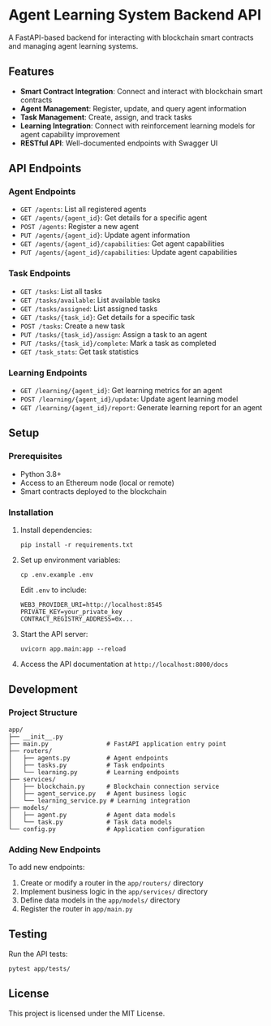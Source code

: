 # Agent Learning System Backend API

A FastAPI-based backend for interacting with blockchain smart contracts and managing agent learning systems.

## Features

- **Smart Contract Integration**: Connect and interact with blockchain smart contracts
- **Agent Management**: Register, update, and query agent information
- **Task Management**: Create, assign, and track tasks
- **Learning Integration**: Connect with reinforcement learning models for agent capability improvement
- **RESTful API**: Well-documented endpoints with Swagger UI

## API Endpoints

### Agent Endpoints

- `GET /agents`: List all registered agents
- `GET /agents/{agent_id}`: Get details for a specific agent
- `POST /agents`: Register a new agent
- `PUT /agents/{agent_id}`: Update agent information
- `GET /agents/{agent_id}/capabilities`: Get agent capabilities
- `PUT /agents/{agent_id}/capabilities`: Update agent capabilities

### Task Endpoints

- `GET /tasks`: List all tasks
- `GET /tasks/available`: List available tasks
- `GET /tasks/assigned`: List assigned tasks
- `GET /tasks/{task_id}`: Get details for a specific task
- `POST /tasks`: Create a new task
- `PUT /tasks/{task_id}/assign`: Assign a task to an agent
- `PUT /tasks/{task_id}/complete`: Mark a task as completed
- `GET /task_stats`: Get task statistics

### Learning Endpoints

- `GET /learning/{agent_id}`: Get learning metrics for an agent
- `POST /learning/{agent_id}/update`: Update agent learning model
- `GET /learning/{agent_id}/report`: Generate learning report for an agent

## Setup

### Prerequisites

- Python 3.8+
- Access to an Ethereum node (local or remote)
- Smart contracts deployed to the blockchain

### Installation

1. Install dependencies:
   ```
   pip install -r requirements.txt
   ```

2. Set up environment variables:
   ```
   cp .env.example .env
   ```
   
   Edit `.env` to include:
   ```
   WEB3_PROVIDER_URI=http://localhost:8545
   PRIVATE_KEY=your_private_key
   CONTRACT_REGISTRY_ADDRESS=0x...
   ```

3. Start the API server:
   ```
   uvicorn app.main:app --reload
   ```

4. Access the API documentation at `http://localhost:8000/docs`

## Development

### Project Structure

```
app/
├── __init__.py
├── main.py                # FastAPI application entry point
├── routers/              
│   ├── agents.py          # Agent endpoints
│   ├── tasks.py           # Task endpoints
│   └── learning.py        # Learning endpoints
├── services/
│   ├── blockchain.py      # Blockchain connection service
│   ├── agent_service.py   # Agent business logic
│   └── learning_service.py # Learning integration
├── models/
│   ├── agent.py           # Agent data models
│   └── task.py            # Task data models
└── config.py              # Application configuration
```

### Adding New Endpoints

To add new endpoints:

1. Create or modify a router in the `app/routers/` directory
2. Implement business logic in the `app/services/` directory
3. Define data models in the `app/models/` directory
4. Register the router in `app/main.py`

## Testing

Run the API tests:

```
pytest app/tests/
```

## License

This project is licensed under the MIT License. 